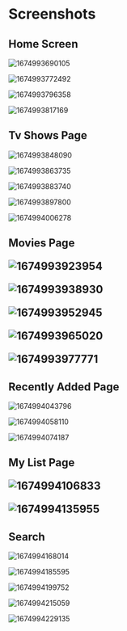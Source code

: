 <h1>Screenshots</h1>

<h2>Home Screen</h2>

![1674993690105](image/README/1674993690105.png)

![1674993772492](image/README/1674993772492.png)

![1674993796358](image/README/1674993796358.png)

![1674993817169](image/README/1674993817169.png)

<h2>Tv Shows Page </h2>

![1674993848090](image/README/1674993848090.png)

![1674993863735](image/README/1674993863735.png)

![1674993883740](image/README/1674993883740.png)

![1674993897800](image/README/1674993897800.png)

![1674994006278](image/README/1674994006278.png)

<h2>Movies Page

![1674993923954](image/README/1674993923954.png)

![1674993938930](image/README/1674993938930.png)

![1674993952945](image/README/1674993952945.png)

![1674993965020](image/README/1674993965020.png)

![1674993977771](image/README/1674993977771.png)

<h2>Recently Added Page </h2>

![1674994043796](image/README/1674994043796.png)

![1674994058110](image/README/1674994058110.png)

![1674994074187](image/README/1674994074187.png)

<h2>My List Page

![1674994106833](image/README/1674994106833.png)

![1674994135955](image/README/1674994135955.png)

<h2>Search</h2>

![1674994168014](image/README/1674994168014.png)

![1674994185595](image/README/1674994185595.png)

![1674994199752](image/README/1674994199752.png)

![1674994215059](image/README/1674994215059.png)

![1674994229135](image/README/1674994229135.png)

